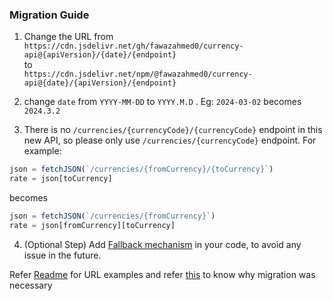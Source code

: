 ### Migration Guide
1. Change the URL from `https://cdn.jsdelivr.net/gh/fawazahmed0/currency-api@{apiVersion}/{date}/{endpoint}`<br> to<br> `https://cdn.jsdelivr.net/npm/@fawazahmed0/currency-api@{date}/{apiVersion}/{endpoint}`

2. change `date` from `YYYY-MM-DD` to `YYYY.M.D` . Eg: `2024-03-02` becomes `2024.3.2` 

3. There is no  `/currencies/{currencyCode}/{currencyCode}` endpoint in this new API, so please only use `/currencies/{currencyCode}` endpoint. For example:

```js
json = fetchJSON(`/currencies/{fromCurrency}/{toCurrency}`)
rate = json[toCurrency]
```
becomes
```js
json = fetchJSON(`/currencies/{fromCurrency}`)
rate = json[fromCurrency][toCurrency]
```

4. (Optional Step) Add [Fallback mechanism](https://github.com/fawazahmed0/exchange-api/blob/main/README.md#additional-fallback-url-on-cloudflare:~:text=Additional%20Fallback%20URL%20on%20CloudFlare%3A) in your code, to avoid any issue in the future.


Refer [Readme](https://github.com/fawazahmed0/exchange-api#endpoints) for URL examples and refer [this](https://github.com/fawazahmed0/exchange-api/issues/89) to know why migration was necessary
